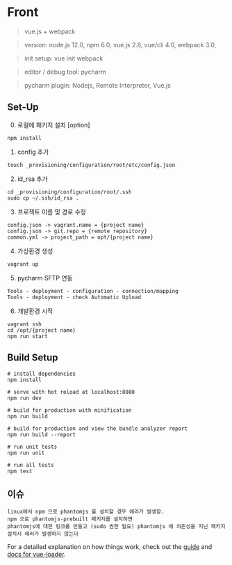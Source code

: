 # Front
> vue.js + webpack

> version: node.js 12.0, npm 6.0, vue.js 2.6, vue/cli 4.0, webpack 3.0, 

> init setup: vue init webpack

> editor / debug tool: pycharm

> pycharm plugin: Nodejs, Remote Interpreter, Vue.js
## Set-Up
0. 로컬에 패키지 설치 [option]
```
npm install
```
1. config 추가
```
touch _provisioning/configuration/root/etc/config.json
```
2. id_rsa 추가
```
cd _provisioning/configuration/root/.ssh
sudo cp ~/.ssh/id_rsa .
```
3. 프로젝트 이름 및 경로 수정
```
config.json -> vagrant.name = {project name}
config.json -> git.repo = {remote repository}
common.yml -> project_path = opt/{project name}
```
4. 가상환경 생성
```
vagrant up
```
5. pycharm SFTP 연동
```
Tools - deployment - configuration - connection/mapping
Tools - deployment - check Automatic Upload
```
6. 개발환경 시작
```
vagrant ssh
cd /opt/{project name}
npm run start
```
## Build Setup

```
# install dependencies
npm install

# serve with hot reload at localhost:8080
npm run dev

# build for production with minification
npm run build

# build for production and view the bundle analyzer report
npm run build --report

# run unit tests
npm run unit

# run all tests
npm test
```

## 이슈
```
linux에서 npm 으로 phantomjs 를 설치할 경우 에러가 발생함.
npm 으로 phantomjs-prebuilt 패키지를 설치하면 
phantomjs에 대한 링크를 만들고 (sudo 권한 필요) phantomjs 에 의존성을 지닌 패키지 설치시 에러가 발생하지 않는다 
```

For a detailed explanation on how things work, check out the [guide](http://vuejs-templates.github.io/webpack/) and [docs for vue-loader](http://vuejs.github.io/vue-loader).
